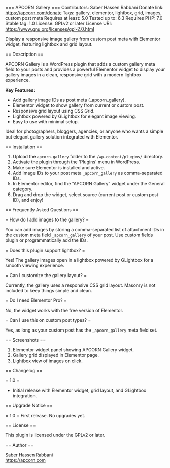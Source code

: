 === APCORN Gallery ===
Contributors: Saber Hassen Rabbani
Donate link: https://apcorn.com/donate
Tags: gallery, elementor, lightbox, grid, images, custom post meta
Requires at least: 5.0
Tested up to: 6.3
Requires PHP: 7.0
Stable tag: 1.0
License: GPLv2 or later
License URI: https://www.gnu.org/licenses/gpl-2.0.html

Display a responsive image gallery from custom post meta with Elementor widget, featuring lightbox and grid layout.

== Description ==

APCORN Gallery is a WordPress plugin that adds a custom gallery meta field to your posts and provides a powerful Elementor widget to display your gallery images in a clean, responsive grid with a modern lightbox experience.

**Key Features:**

* Add gallery image IDs as post meta (_apcorn_gallery).
* Elementor widget to show gallery from current or custom post.
* Responsive grid layout using CSS Grid.
* Lightbox powered by GLightbox for elegant image viewing.
* Easy to use with minimal setup.

Ideal for photographers, bloggers, agencies, or anyone who wants a simple but elegant gallery solution integrated with Elementor.

== Installation ==

1. Upload the `apcorn-gallery` folder to the `/wp-content/plugins/` directory.
2. Activate the plugin through the 'Plugins' menu in WordPress.
3. Make sure Elementor is installed and active.
4. Add image IDs to your post meta `_apcorn_gallery` as comma-separated IDs.
5. In Elementor editor, find the “APCORN Gallery” widget under the General category.
6. Drag and drop the widget, select source (current post or custom post ID), and enjoy!

== Frequently Asked Questions ==

= How do I add images to the gallery? =

You can add images by storing a comma-separated list of attachment IDs in the custom meta field `_apcorn_gallery` of your post. Use custom fields plugin or programmatically add the IDs.

= Does this plugin support lightbox? =

Yes! The gallery images open in a lightbox powered by GLightbox for a smooth viewing experience.

= Can I customize the gallery layout? =

Currently, the gallery uses a responsive CSS grid layout. Masonry is not included to keep things simple and clean.

= Do I need Elementor Pro? =

No, the widget works with the free version of Elementor.

= Can I use this on custom post types? =

Yes, as long as your custom post has the `_apcorn_gallery` meta field set.

== Screenshots ==

1. Elementor widget panel showing APCORN Gallery widget.
2. Gallery grid displayed in Elementor page.
3. Lightbox view of images on click.

== Changelog ==

= 1.0 =
* Initial release with Elementor widget, grid layout, and GLightbox integration.

== Upgrade Notice ==

= 1.0 =
First release. No upgrades yet.

== License ==

This plugin is licensed under the GPLv2 or later.

== Author ==

Saber Hassen Rabbani  
https://apcorn.com  
